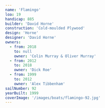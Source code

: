 ```yaml
---
name: 'Flamingo'
loa: 19
handicap: 885
builder: 'David Horne'
construction: 'Cold-moulded Plywood'
design: 'Horne'
designer: 'David Horne'
owners:
  - from: 2018
    to: null
    owner: 'Colin Murray & Oliver Murray'
  - from: 2012
    to: 2018
    owner: 'Dick Roe'
  - from: 1999
    to: 2012
    owner: 'Alex Tibbenham'
sailNumber: 92
yearBuilt: 1999
coverImage: '/images/boats/flamingo-92.jpg'
---
```

